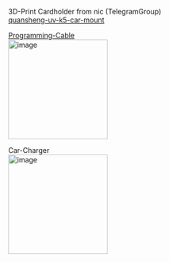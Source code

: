 3D-Print Cardholder from nic (TelegramGroup)<br>
[quansheng-uv-k5-car-mount](https://www.printables.com/fr/model/516826-quansheng-uv-k5-car-mount)

[Programming-Cable](https://github.com/ludwich66/Quansheng_UV-K5_Firmware/wiki/Programming-Cable)<br>
<img width="200" alt="image" src="https://github.com/ludwich66/Quansheng_UV-K5_Wiki/assets/12202733/7d2ea489-f697-4831-9047-e8b83bbbbb04">


Car-Charger<br>
<img width="200" alt="image" src="https://github.com/ludwich66/Quansheng_UV-K5_Wiki/assets/12202733/dcc34a18-5b25-41e0-ac18-896ef356aadf">
